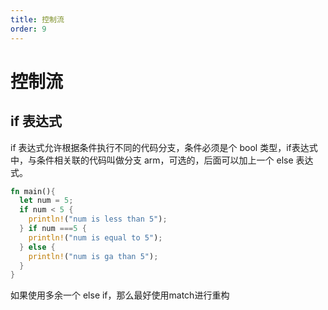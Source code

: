 ```yaml
---
title: 控制流
order: 9
---
```


# 控制流

## if 表达式

if 表达式允许根据条件执行不同的代码分支，条件必须是个 bool 类型，if表达式中，与条件相关联的代码叫做分支 arm，可选的，后面可以加上一个 else 表达式。

```rust
fn main(){
  let num = 5;
  if num < 5 {
    println!("num is less than 5");
  } if num ===5 {
    println!("num is equal to 5");
  } else {
    println!("num is ga than 5");
  }
}
```

如果使用多余一个 else if，那么最好使用match进行重构















